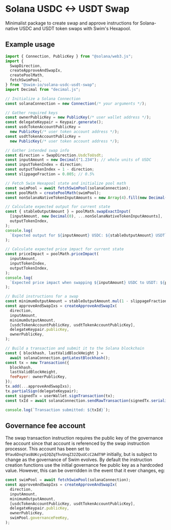 # Solana USDC <-> USDT Swap

Minimalist package to create swap and approve instructions for Solana-native USDC and USDT token swaps with Swim's Hexapool.

## Example usage

```js
import { Connection, PublicKey } from "@solana/web3.js";
import {
  SwapDirection,
  createApproveAndSwapIx,
  createPoolMath,
  fetchSwimPool,
} from "@swim-io/solana-usdc-usdt-swap";
import Decimal from "decimal.js";

// Initialize a Solana Connection
const solanaConnection = new Connection(/* your arguments */);

// Gather required keys
const ownerPublicKey = new PublicKey(/* user wallet address */);
const delegateKeypair = Keypair.generate();
const usdcTokenAccountPublicKey =
  new PublicKey(/* user token account address */);
const usdtTokenAccountPublicKey =
  new PublicKey(/* user token account address */);

// Gather intended swap info
const direction = SwapDirection.UsdcToUsdt;
const inputAmount = new Decimal("1.234"); // whole units of USDC
const inputTokenIndex = direction;
const outputTokenIndex = 1 - direction;
const slippageFraction = 0.005; // 0.5%

// Fetch Swim Hexapool state and initialize pool math
const swimPool = await fetchSwimPool(solanaConnection);
const poolMath = createPoolMath(swimPool);
const nonSolanaNativeTokenInputAmounts = new Array(4).fill(new Decimal(0));

// Calculate expected output for current state
const { stableOutputAmount } = poolMath.swapExactInput(
  [inputAmount, new Decimal(0), ...nonSolanaNativeTokenInputAmounts],
  outputTokenIndex,
);
console.log(
  `Expected output for ${inputAmount} USDC: ${stableOutputAmount} USDT`,
);

// Calculate expected price impact for current state
const priceImpact = poolMath.priceImpact(
  inputAmount,
  inputTokenIndex,
  outputTokenIndex,
);
console.log(
  `Expected price impact when swapping ${inputAmount} USDC to USDT: ${priceImpact}`,
);

// Build instructions for a swap
const minimumOutputAmount = stableOutputAmount.mul(1 - slippageFraction);
const approveAndSwapIxs = createApproveAndSwapIx(
  direction,
  inputAmount,
  minimumOutputAmount,
  [usdcTokenAccountPublicKey, usdtTokenAccountPublicKey],
  delegateKeypair.publicKey,
  ownerPublicKey,
);

// Build a transaction and submit it to the Solana blockchain
const { blockhash, lastValidBlockHeight } =
  await solanaConnection.getLatestBlockhash();
const tx = new Transaction({
  blockhash,
  lastValidBlockHeight,
  feePayer: ownerPublicKey,
});
tx.add(...approveAndSwapIxs);
tx.partialSign(delegateKeypair);
const signedTx = userWallet.signTransaction(tx);
const txId = await solanaConnection.sendRawTransaction(signedTx.serialize());

console.log(`Transaction submitted: ${txId}`);
```

## Governance fee account

The swap transaction instruction requires the public key of the governance fee account since that account is referenced by the swap instruction processor. This account has been set to `9Yau6DnqYasBUKcyxQJQZqThvUnqZ32ZQuUCcC2AdT9P` initially, but is subject to change as the governance of Swim evolves. By default the instruction creation functions use the initial governance fee public key as a hardcoded value. However, this can be overridden in the event that it ever changes, eg:

```ts
const swimPool = await fetchSwimPool(solanaConnection);
const approveAndSwapIxs = createApproveAndSwapIx(
  direction,
  inputAmount,
  minimumOutputAmount,
  [usdcTokenAccountPublicKey, usdtTokenAccountPublicKey],
  delegateKeypair.publicKey,
  ownerPublicKey,
  swimPool.governanceFeeKey,
);
```
